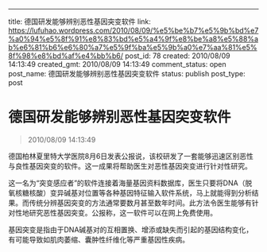 ---
title: 德国研发能够辨别恶性基因突变软件
link: https://lufuhao.wordpress.com/2010/08/09/%e5%be%b7%e5%9b%bd%e7%a0%94%e5%8f%91%e8%83%bd%e5%a4%9f%e8%be%a8%e5%88%ab%e6%81%b6%e6%80%a7%e5%9f%ba%e5%9b%a0%e7%aa%81%e5%8f%98%e8%bd%af%e4%bb%b6/
post_id: 78
created: 2010/08/09 14:13:49
created_gmt: 2010/08/09 14:13:49
comment_status: open
post_name: 德国研发能够辨别恶性基因突变软件
status: publish
post_type: post

# 德国研发能够辨别恶性基因突变软件

> 2010/08/09 14:13:49

 

德国柏林夏里特大学医院8月6日发表公报说，该校研发了一套能够迅速区别恶性与良性基因突变的软件。这一成果将帮助医生对恶性基因突变进行针对性研究。 

这一名为“突变感应者”的软件连接着海量基因资料数据库，医生只要将DNA（脱氧核糖核酸）变异碱基对位置等各种基因特征输入软件系统，马上就能得到分析结果。而传统分辨基因突变的方法通常要数月甚至数年时间。此方法令医生能够有针对性地研究恶性基因突变。公报称，这一软件可以在网上免费使用。 

基因突变是指由于DNA碱基对的互相置换、增添或缺失而引起的基因结构变化，有可能导致如肌肉萎缩、囊肿性纤维化等严重基因性疾病。
